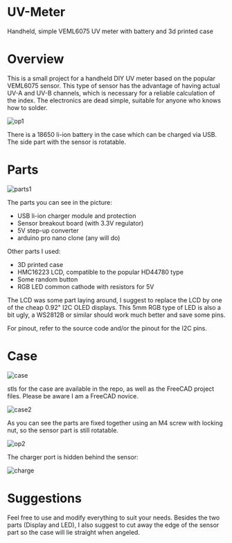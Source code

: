 # UV-Meter
Handheld, simple VEML6075 UV meter with battery and 3d printed case

# Overview
This is a small project for a handheld DIY UV meter based on the popular VEML6075 sensor. This type of sensor has the advantage of having actual UV-A and UV-B channels, which is necessary for a reliable calculation of the index.
The electronics are dead simple, suitable for anyone who knows how to solder.

![op1](https://user-images.githubusercontent.com/5310025/121422151-37d21600-c96f-11eb-93d1-0b672089b00e.jpg)

There is a 18650 li-ion battery in the case which can be charged via USB. The side part with the sensor is rotatable.

# Parts

![parts1](https://user-images.githubusercontent.com/5310025/121422311-67811e00-c96f-11eb-80f6-c8b3729c58fb.jpg)

The parts you can see in the picture: 
 - USB li-ion charger module and protection
 - Sensor breakout board (with 3.3V regulator)
 - 5V step-up converter
 - arduino pro nano clone (any will do)

Other parts I used:
 - 3D printed case
 - HMC16223 LCD, compatible to the popular HD44780 type
 - Some random button
 - RGB LED common cathode with resistors for 5V

The LCD was some part laying around, I suggest to replace the LCD by one of the cheap 0.92" I2C OLED displays.
This 5mm RGB type of LED is also a bit ugly, a WS2812B or similar should work much better and save some pins.

For pinout, refer to the source code and/or the pinout for the I2C pins.

# Case

![case](https://user-images.githubusercontent.com/5310025/121423046-250c1100-c970-11eb-9732-5c5b9ca6fc8c.jpg)

stls for the case are available in the repo, as well as the FreeCAD project files. Please be aware I am a FreeCAD novice.

![case2](https://user-images.githubusercontent.com/5310025/121423355-74524180-c970-11eb-9032-4f491a377969.jpg)

As you can see the parts are fixed together using an M4 screw with locking nut, so the sensor part is still rotatable.

![op2](https://user-images.githubusercontent.com/5310025/121423516-a499e000-c970-11eb-92de-4ac1b2b3fc78.jpg)

The charger port is hidden behind the sensor:

![charge](https://user-images.githubusercontent.com/5310025/121423527-a8c5fd80-c970-11eb-8755-2f4acd743d89.jpg)

# Suggestions

Feel free to use and modify everything to suit your needs.
Besides the two parts (Display and LED), I also suggest to cut away the edge of the sensor part so the case will lie straight when angeled.
